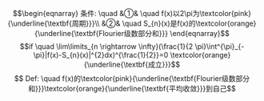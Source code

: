 $$\begin{eqnarray}
条件: \quad
&①& \quad f(x)以2\pi为\textcolor{pink}{\underline{\textbf{周期}}}\\
&②& \quad S_{n}(x)是f(x)的\textcolor{orange}{\underline{\textbf{Flourier级数部分和}}}
\end{eqnarray}$$
$$if \quad \lim\limits_{n \rightarrow \infty}(\frac{1}{2 \pi}\int^{\pi}_{-\pi}|f(x)-S_{n}(x)|^{2}dx)^{\frac{1}{2}}=0 \textcolor{orange}{\underline{\textbf{成立}}}$$
$$ Def: \quad f(x)的\textcolor{pink}{\underline{\textbf{Flourier级数部分和}}}\textcolor{orange}{\underline{\textbf{平均收敛}}}到自己$$
